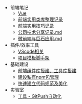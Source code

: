 * 前端笔记
    * [Vue](articles/vue.md)
    * [前端实用类库整理记录](articles/实用类库.md)
    * [前端实用技巧记录](articles/实用技巧.md)
    * [公司技术分享记录.md](articles/技术分享.md)
    * [微前端与巨石应用.md](articles/微前端.md)
* 插件/效率工具
    * [VScode相关](articles/vscode-plugins.md)
    * [项目模板脚手架](articles/tsn-cli.md)
* 基础建设
    * [前端组件库搭建、工具库搭建](articles/build-library.md)
    * [建设私有npm包管理](articles/npm.md)
    * [快速建立代码规范及美化](articles/norm.md)
* 实验室
    * [工具 - GitPush自动化](articles/gp-cli.md)
